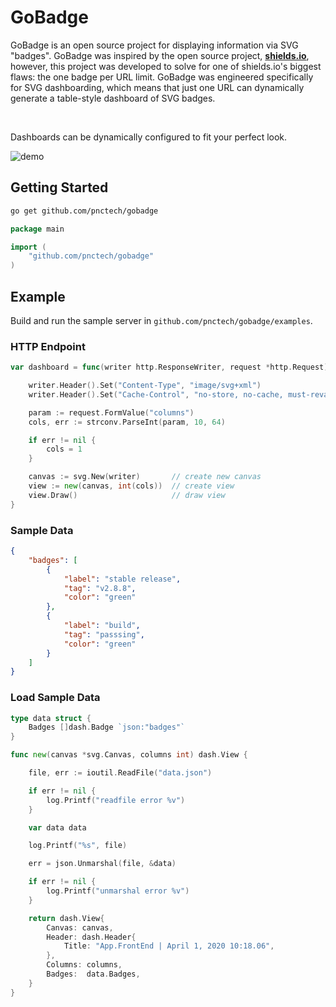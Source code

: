 # GoBadge

GoBadge is an open source project for displaying information via SVG "badges". GoBadge was inspired by the open source project, **[shields.io](https://shields.io)**, however, this project was developed to solve for one of shields.io's biggest flaws: the one badge per URL limit. GoBadge was engineered specifically for SVG dashboarding, which means that just one URL can dynamically generate a table-style dashboard of SVG badges.

&nbsp;

Dashboards can be dynamically configured to fit your perfect look.

![demo](docs/demo.gif)

## Getting Started

```bash
go get github.com/pnctech/gobadge
```

```go
package main

import (
    "github.com/pnctech/gobadge"
)
```

## Example

Build and run the sample server in `github.com/pnctech/gobadge/examples`.


### HTTP Endpoint

```go
var dashboard = func(writer http.ResponseWriter, request *http.Request) {

	writer.Header().Set("Content-Type", "image/svg+xml")
	writer.Header().Set("Cache-Control", "no-store, no-cache, must-revalidate, post-check=0, pre-check=0")

	param := request.FormValue("columns")
	cols, err := strconv.ParseInt(param, 10, 64)

	if err != nil {
		cols = 1
	}

	canvas := svg.New(writer)       // create new canvas
	view := new(canvas, int(cols))  // create view
	view.Draw()                     // draw view
}
```

### Sample Data

```json
{
    "badges": [
        {
            "label": "stable release",
            "tag": "v2.8.8",
            "color": "green"
        },
        {
            "label": "build",
            "tag": "passsing",
            "color": "green"
        }
    ]
}
```

### Load Sample Data

```go
type data struct {
	Badges []dash.Badge `json:"badges"`
}

func new(canvas *svg.Canvas, columns int) dash.View {

	file, err := ioutil.ReadFile("data.json")

	if err != nil {
		log.Printf("readfile error %v")
	}

	var data data

	log.Printf("%s", file)

	err = json.Unmarshal(file, &data)

	if err != nil {
		log.Printf("unmarshal error %v")
	}

	return dash.View{
		Canvas: canvas,
		Header: dash.Header{
			Title: "App.FrontEnd | April 1, 2020 10:18.06",
		},
		Columns: columns,
		Badges:  data.Badges,
	}
}
```
